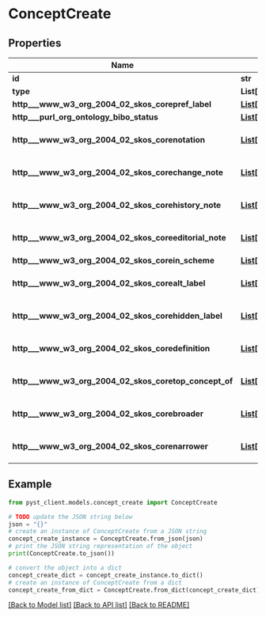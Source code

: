 # ConceptCreate


## Properties

Name | Type | Description | Notes
------------ | ------------- | ------------- | -------------
**id** | **str** | https://www.w3.org/TR/json-ld/#node-identifiers | 
**type** | **List[str]** | https://www.w3.org/TR/json-ld/#specifying-the-type | 
**http___www_w3_org_2004_02_skos_corepref_label** | [**List[MultilingualString]**](MultilingualString.md) | https://www.w3.org/TR/skos-primer/#secpref | 
**http___purl_org_ontology_bibo_status** | [**List[Status]**](Status.md) | https://github.com/dcmi/bibo/blob/main/rdf/bibo.ttl#L391 | 
**http___www_w3_org_2004_02_skos_corenotation** | [**List[Notation]**](Notation.md) | https://www.w3.org/TR/skos-primer/#secnotations | [optional] [default to []]
**http___www_w3_org_2004_02_skos_corechange_note** | [**List[NonLiteralNote]**](NonLiteralNote.md) |  | [optional] [default to []]
**http___www_w3_org_2004_02_skos_corehistory_note** | [**List[NonLiteralNote]**](NonLiteralNote.md) |  | [optional] [default to []]
**http___www_w3_org_2004_02_skos_coreeditorial_note** | [**List[NonLiteralNote]**](NonLiteralNote.md) |  | [optional] [default to []]
**http___www_w3_org_2004_02_skos_corein_scheme** | [**List[Node]**](Node.md) | https://www.w3.org/TR/skos-primer/#secscheme | 
**http___www_w3_org_2004_02_skos_corealt_label** | [**List[MultilingualString]**](MultilingualString.md) | https://www.w3.org/TR/skos-primer/#secalt | [optional] [default to []]
**http___www_w3_org_2004_02_skos_corehidden_label** | [**List[MultilingualString]**](MultilingualString.md) | https://www.w3.org/TR/skos-primer/#sechidden | [optional] [default to []]
**http___www_w3_org_2004_02_skos_coredefinition** | [**List[MultilingualString]**](MultilingualString.md) | https://www.w3.org/TR/skos-primer/#secdocumentation | [optional] [default to []]
**http___www_w3_org_2004_02_skos_coretop_concept_of** | [**List[Node]**](Node.md) | https://www.w3.org/TR/skos-primer/#secscheme | [optional] [default to []]
**http___www_w3_org_2004_02_skos_corebroader** | [**List[Node]**](Node.md) | https://www.w3.org/TR/skos-primer/#sechierarchy | [optional] [default to []]
**http___www_w3_org_2004_02_skos_corenarrower** | [**List[Node]**](Node.md) | https://www.w3.org/TR/skos-primer/#sechierarchy | [optional] [default to []]

## Example

```python
from pyst_client.models.concept_create import ConceptCreate

# TODO update the JSON string below
json = "{}"
# create an instance of ConceptCreate from a JSON string
concept_create_instance = ConceptCreate.from_json(json)
# print the JSON string representation of the object
print(ConceptCreate.to_json())

# convert the object into a dict
concept_create_dict = concept_create_instance.to_dict()
# create an instance of ConceptCreate from a dict
concept_create_from_dict = ConceptCreate.from_dict(concept_create_dict)
```
[[Back to Model list]](../README.md#documentation-for-models) [[Back to API list]](../README.md#documentation-for-api-endpoints) [[Back to README]](../README.md)


